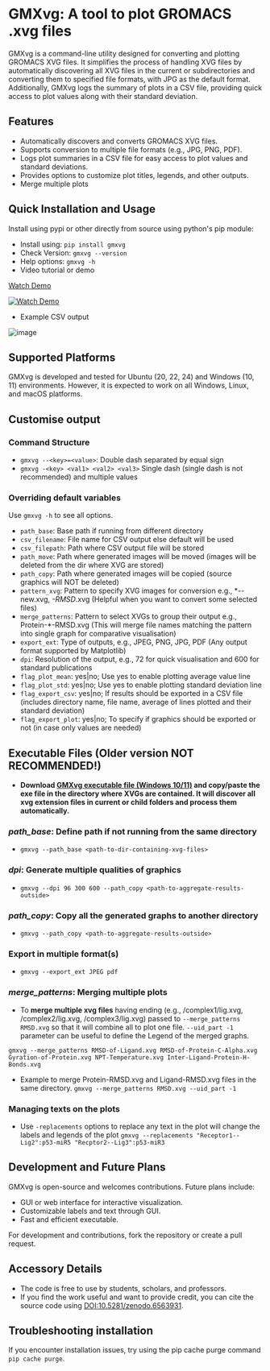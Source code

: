 
# GMXvg: A tool to plot GROMACS .xvg files

GMXvg is a command-line utility designed for converting and plotting GROMACS XVG files. It simplifies the process of handling XVG files by automatically discovering all XVG files in the current or subdirectories and converting them to specified file formats, with JPG as the default format. Additionally, GMXvg logs the summary of plots in a CSV file, providing quick access to plot values along with their standard deviation.

## Features
* Automatically discovers and converts GROMACS XVG files.
* Supports conversion to multiple file formats (e.g., JPG, PNG, PDF).
* Logs plot summaries in a CSV file for easy access to plot values and standard deviations.
* Provides options to customize plot titles, legends, and other outputs.
* Merge multiple plots

## Quick Installation and Usage

Install using pypi or other directly from source using python's pip module:

* Install using: `pip install gmxvg`
* Check Version: `gmxvg --version`
* Help options: `gmxvg -h`
* Video tutorial or demo

[Watch Demo](https://www.youtube.com/watch?v=99Eeqjp_0kI)

[![Watch Demo](https://img.youtube.com/vi/99Eeqjp_0kI/0.jpg)](https://www.youtube.com/watch?v=99Eeqjp_0kI)

* Example CSV output

![image](https://user-images.githubusercontent.com/87003331/168798303-330a9d46-2fed-4a53-b05f-35307b3a939f.png)

## Supported Platforms

GMXvg is developed and tested for Ubuntu (20, 22, 24) and Windows (10, 11) environments. However, it is expected to work on all Windows, Linux, and macOS platforms.

## Customise output
### Command Structure

* `gmxvg --<key>=<value>`: Double dash separated by equal sign
* `gmxvg -<key> <val1> <val2> <val3>` Single dash (single dash is not recommended) and multiple values

### Overriding default variables
Use `gmxvg -h` to see all options.

  * `path_base`: Base path if running from different directory
  * `csv_filename`: File name for CSV output else default will be used
  * `csv_filepath`: Path where CSV output file will be stored
  * `path_move`: Path where generated images will be moved (images will be deleted from the dir where XVG are stored)
  * `path_copy`: Path where generated images will be copied (source graphics will NOT be deleted)
  * `pattern_xvg`: Pattern to specify XVG images for conversion e.g., *--new.xvg, *-RMSD*.xvg (Helpful when you want to convert some selected files)
  * `merge_patterns`: Pattern to select XVGs to group their output e.g., Protein-*-RMSD.xvg (This will merge file names matching the pattern into single graph for comparative visualisation)
  * `export_ext`: Type of outputs, e.g., JPEG, PNG, JPG, PDF (Any output format supported by Matplotlib)
  * `dpi`: Resolution of the output, e.g., 72 for quick visualisation and 600 for standard publications
  * `flag_plot_mean`: yes|no; Use yes to enable plotting average value line
  * `flag_plot_std`: yes|no; Use yes to enable plotting standard deviation line
  * `flag_export_csv`: yes|no; If results should be exported in a CSV file (includes directory name, file name, average of lines plotted and their standard deviation)
  * `flag_export_plot`: yes|no; To specify if graphics should be exported or not (in case only values are needed)

## Executable Files (Older version NOT RECOMMENDED!)

* **Download [GMXvg executable file (Windows 10/11)](https://github.com/TheBiomics/GMXvg/releases/download/v0.3/gmxvg-win-v0.3.exe) and copy/paste the exe file in the directory where XVGs are contained. It will discover all xvg extension files in current or child folders and process them automatically.**

### _path_base_: Define path if not running from the same directory
* `gmxvg --path_base <path-to-dir-containing-xvg-files>`

### _dpi_: Generate multiple qualities of graphics
* `gmxvg --dpi 96 300 600 --path_copy <path-to-aggregate-results-outside>`

### _path_copy_: Copy all the generated graphs to another directory
* `gmxvg --path_copy <path-to-aggregate-results-outside>`

### Export in multiple format(s)
* `gmxvg --export_ext JPEG pdf`

### _merge_patterns_: Merging multiple plots

* To **merge multiple xvg files** having ending (e.g., /complex1/lig.xvg, /complex2/lig.xvg, /complex3/lig.xvg) passed to `--merge_patterns RMSD.xvg` so that it will combine all to plot one file. `--uid_part -1` parameter can be useful to define the Legend of the merged graphs.

```gmxvg --merge_patterns RMSD-of-Ligand.xvg RMSD-of-Protein-C-Alpha.xvg Gyration-of-Protein.xvg NPT-Temperature.xvg Inter-Ligand-Protein-H-Bonds.xvg```

* Example to merge Protein-RMSD.xvg and Ligand-RMSD.xvg files in the same directory.
```gmxvg --merge_patterns RMSD.xvg --uid_part -1```

### Managing texts on the plots

* Use `-replacements` options to replace any text in the plot will change the labels and legends of the plot
```gmxvg --replacements "Receptor1--Lig2":p53-miR5 "Recptor2--Lig3":p53-miR3```

## Development and Future Plans

GMXvg is open-source and welcomes contributions. Future plans include:

* GUI or web interface for interactive visualization.
* Customizable labels and text through GUI.
* Fast and efficient executable.

For development and contributions, fork the repository or create a pull request.

## Accessory Details
* The code is free to use by students, scholars, and professors.
* If you find the work useful and want to provide credit, you can cite the source code using [DOI:10.5281/zenodo.6563931](https://dx.doi.org/10.5281/zenodo.6563931).

## Troubleshooting installation
If you encounter installation issues, try using the pip cache purge command `pip cache purge`.




